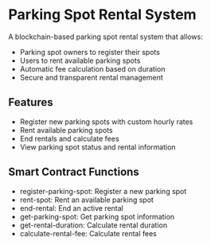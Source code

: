 # Parking Spot Rental System

A blockchain-based parking spot rental system that allows:

- Parking spot owners to register their spots
- Users to rent available parking spots
- Automatic fee calculation based on duration
- Secure and transparent rental management

## Features

- Register new parking spots with custom hourly rates
- Rent available parking spots
- End rentals and calculate fees
- View parking spot status and rental information

## Smart Contract Functions

- register-parking-spot: Register a new parking spot
- rent-spot: Rent an available parking spot
- end-rental: End an active rental
- get-parking-spot: Get parking spot information
- get-rental-duration: Calculate rental duration
- calculate-rental-fee: Calculate rental fees
